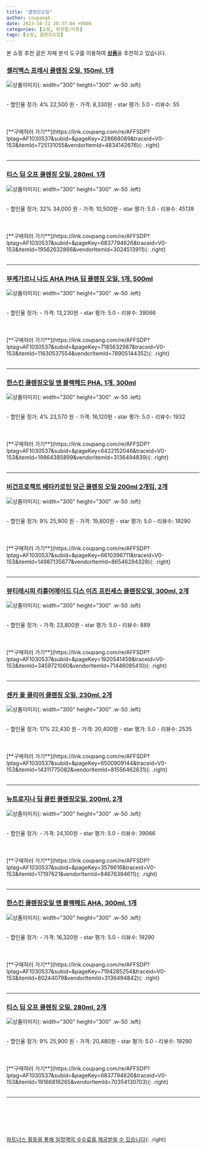 ```yaml
---
title: "클렌징오일"
author: coupang6
date: 2023-10-21 20:37:04 +0800
categories: [쇼핑, 화장품/미용]
tags: [쇼핑, 클렌징오일]
---
```


본 쇼핑 추천 글은 자체 분석 도구를 이용하여 [**상품**](https://link.coupang.com/a/bao1ui)을 추천하고 있습니다.

### [셀리맥스 프레시 클렌징 오일, 150ml, 1개](https://link.coupang.com/re/AFFSDP?lptag=AF1030537&subid=&pageKey=228668089&traceid=V0-153&itemId=725131055&vendorItemId=4834142676)

![상품이미지](https://thumbnail9.coupangcdn.com/thumbnails/remote/230x230ex/image/retail/images/2901950160971569-a7fbd359-a2f6-4736-a951-62c05e6fa4e1.jpg){: width="300" height="300" .w-50 .left}


<br>
- 할인율 정가: 4%  22,500   원
- 가격: 8,330원
- star 평가: 5.0
- 리뷰수: 55
<br>
<br>
<br>
<br>
[**구매하러 가기**](https://link.coupang.com/re/AFFSDP?lptag=AF1030537&subid=&pageKey=228668089&traceid=V0-153&itemId=725131055&vendorItemId=4834142676){: .right}
<br>
<br>

---

### [티스 딥 오프 클렌징 오일, 280ml, 1개](https://link.coupang.com/re/AFFSDP?lptag=AF1030537&subid=&pageKey=6837794626&traceid=V0-153&itemId=19562632866&vendorItemId=3024513911)

![상품이미지](https://thumbnail6.coupangcdn.com/thumbnails/remote/230x230ex/image/retail/images/4071656313968542-d3f76f43-7d2f-42c8-9d10-7477e3d5687d.jpg){: width="300" height="300" .w-50 .left}


<br>
- 할인율 정가: 32%  34,000   원
- 가격: 10,500원
- star 평가: 5.0
- 리뷰수: 45139
<br>
<br>
<br>
<br>
[**구매하러 가기**](https://link.coupang.com/re/AFFSDP?lptag=AF1030537&subid=&pageKey=6837794626&traceid=V0-153&itemId=19562632866&vendorItemId=3024513911){: .right}
<br>
<br>

---

### [부케가르니 나드 AHA PHA 딥 클렌징 오일, 1개, 500ml](https://link.coupang.com/re/AFFSDP?lptag=AF1030537&subid=&pageKey=7185632987&traceid=V0-153&itemId=11630537554&vendorItemId=78905144352)

![상품이미지](https://thumbnail8.coupangcdn.com/thumbnails/remote/230x230ex/image/retail/images/7241698839162038-bee7ca56-bff9-4dfa-b7dc-cd1388cc6099.jpg){: width="300" height="300" .w-50 .left}


<br>
- 할인율 정가: 
- 가격: 13,230원
- star 평가: 5.0
- 리뷰수: 39066
<br>
<br>
<br>
<br>
[**구매하러 가기**](https://link.coupang.com/re/AFFSDP?lptag=AF1030537&subid=&pageKey=7185632987&traceid=V0-153&itemId=11630537554&vendorItemId=78905144352){: .right}
<br>
<br>

---

### [한스킨 클렌징오일 앤 블랙헤드 PHA, 1개, 300ml](https://link.coupang.com/re/AFFSDP?lptag=AF1030537&subid=&pageKey=6422152046&traceid=V0-153&itemId=19864385899&vendorItemId=3136494839)

![상품이미지](https://thumbnail7.coupangcdn.com/thumbnails/remote/230x230ex/image/retail/images/4290931000363866-1a39781b-b3e2-4f17-9c6b-64f94d5ec306.jpg){: width="300" height="300" .w-50 .left}


<br>
- 할인율 정가: 4%  23,570   원
- 가격: 16,120원
- star 평가: 5.0
- 리뷰수: 1932
<br>
<br>
<br>
<br>
[**구매하러 가기**](https://link.coupang.com/re/AFFSDP?lptag=AF1030537&subid=&pageKey=6422152046&traceid=V0-153&itemId=19864385899&vendorItemId=3136494839){: .right}
<br>
<br>

---

### [비건프로젝트 베타카로틴 당근 클렌징 오일 200ml 2개입, 2개](https://link.coupang.com/re/AFFSDP?lptag=AF1030537&subid=&pageKey=6610396711&traceid=V0-153&itemId=14987135677&vendorItemId=86546294329)

![상품이미지](https://thumbnail9.coupangcdn.com/thumbnails/remote/230x230ex/image/vendor_inventory/9b20/77dfdb262bf6af1c2b6a40ff338f477e38922dd5fa99fb98f47ea503e513.jpg){: width="300" height="300" .w-50 .left}


<br>
- 할인율 정가: 9%  25,900   원
- 가격: 19,800원
- star 평가: 5.0
- 리뷰수: 19290
<br>
<br>
<br>
<br>
[**구매하러 가기**](https://link.coupang.com/re/AFFSDP?lptag=AF1030537&subid=&pageKey=6610396711&traceid=V0-153&itemId=14987135677&vendorItemId=86546294329){: .right}
<br>
<br>

---

### [뷰티레시피 리틀머메이드 디스 이즈 프린세스 클렌징오일, 300ml, 2개](https://link.coupang.com/re/AFFSDP?lptag=AF1030537&subid=&pageKey=1920541459&traceid=V0-153&itemId=3459721060&vendorItemId=71446095410)

![상품이미지](https://thumbnail10.coupangcdn.com/thumbnails/remote/230x230ex/image/retail/images/3578740918141868-f62626ba-bf42-4744-892c-7239f22668e0.jpg){: width="300" height="300" .w-50 .left}


<br>
- 할인율 정가: 
- 가격: 23,800원
- star 평가: 5.0
- 리뷰수: 889
<br>
<br>
<br>
<br>
[**구매하러 가기**](https://link.coupang.com/re/AFFSDP?lptag=AF1030537&subid=&pageKey=1920541459&traceid=V0-153&itemId=3459721060&vendorItemId=71446095410){: .right}
<br>
<br>

---

### [센카 올 클리어 클렌징 오일, 230ml, 2개](https://link.coupang.com/re/AFFSDP?lptag=AF1030537&subid=&pageKey=6500909144&traceid=V0-153&itemId=14311775082&vendorItemId=81556462631)

![상품이미지](https://thumbnail9.coupangcdn.com/thumbnails/remote/230x230ex/image/retail/images/560122808865363-3522e46a-6dfe-48ce-88ae-231f60ceef16.jpg){: width="300" height="300" .w-50 .left}


<br>
- 할인율 정가: 17%  22,430   원
- 가격: 20,400원
- star 평가: 5.0
- 리뷰수: 2535
<br>
<br>
<br>
<br>
[**구매하러 가기**](https://link.coupang.com/re/AFFSDP?lptag=AF1030537&subid=&pageKey=6500909144&traceid=V0-153&itemId=14311775082&vendorItemId=81556462631){: .right}
<br>
<br>

---

### [뉴트로지나 딥 클린 클렌징오일, 200ml, 2개](https://link.coupang.com/re/AFFSDP?lptag=AF1030537&subid=&pageKey=3576616&traceid=V0-153&itemId=17197621&vendorItemId=84676394611)

![상품이미지](https://thumbnail10.coupangcdn.com/thumbnails/remote/230x230ex/image/vendor_inventory/cd9c/04ad2eb8d272514db66a65d133612229b58349f3332267a4c4d6f16b6560.jpg){: width="300" height="300" .w-50 .left}


<br>
- 할인율 정가: 
- 가격: 24,100원
- star 평가: 5.0
- 리뷰수: 39066
<br>
<br>
<br>
<br>
[**구매하러 가기**](https://link.coupang.com/re/AFFSDP?lptag=AF1030537&subid=&pageKey=3576616&traceid=V0-153&itemId=17197621&vendorItemId=84676394611){: .right}
<br>
<br>

---

### [한스킨 클렌징오일 앤 블랙헤드 AHA, 300ml, 1개](https://link.coupang.com/re/AFFSDP?lptag=AF1030537&subid=&pageKey=7194285254&traceid=V0-153&itemId=80244079&vendorItemId=3136494842)

![상품이미지](https://thumbnail8.coupangcdn.com/thumbnails/remote/230x230ex/image/retail/images/4455850662096744-90b6176b-c3f6-4ae9-ae9c-ba8cfb61aaea.jpg){: width="300" height="300" .w-50 .left}


<br>
- 할인율 정가: 
- 가격: 16,320원
- star 평가: 5.0
- 리뷰수: 19290
<br>
<br>
<br>
<br>
[**구매하러 가기**](https://link.coupang.com/re/AFFSDP?lptag=AF1030537&subid=&pageKey=7194285254&traceid=V0-153&itemId=80244079&vendorItemId=3136494842){: .right}
<br>
<br>

---

### [티스 딥 오프 클렌징 오일, 280ml, 2개](https://link.coupang.com/re/AFFSDP?lptag=AF1030537&subid=&pageKey=6837794626&traceid=V0-153&itemId=19166816265&vendorItemId=70354130703)

![상품이미지](https://thumbnail9.coupangcdn.com/thumbnails/remote/230x230ex/image/retail/images/3040420345625369-d29a7b09-0c68-44a7-af81-a876a03674c8.jpg){: width="300" height="300" .w-50 .left}


<br>
- 할인율 정가: 9%  25,900   원
- 가격: 20,480원
- star 평가: 5.0
- 리뷰수: 19290
<br>
<br>
<br>
<br>
[**구매하러 가기**](https://link.coupang.com/re/AFFSDP?lptag=AF1030537&subid=&pageKey=6837794626&traceid=V0-153&itemId=19166816265&vendorItemId=70354130703){: .right}
<br>
<br>

---
<br><br><br><br><br> [파트너스 활동을 통해 일정액의 수수료를 제공받을 수 있습니다](https://link.coupang.com/a/bao1ui){: .right}